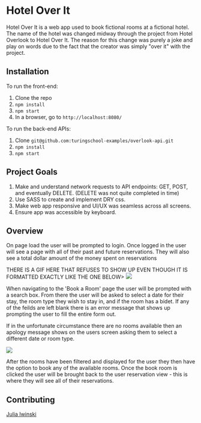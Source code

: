 # Hotel Over It

Hotel Over It is a web app used to book fictional rooms at a fictional hotel. The name of the hotel was changed midway through the project from Hotel Overlook to Hotel Over It. The reason for this change was purely a joke and play on words due to the fact that the creator was simply "over it" with the project. 

## Installation

To run the front-end:
1. Clone the repo 
2. `npm install`
3. `npm start`
4. In a browser, go to `http://localhost:8080/`

To run the back-end APIs: 
1. Clone `git@github.com:turingschool-examples/overlook-api.git`
2. `npm install`
3. `npm start`

## Project Goals
1. Make and understand network requests to API endpoints: GET, POST, and eventually DELETE. (DELETE was not quite completed in time)
2. Use SASS to create and implement DRY css.
3. Make web app responsive and UI/UX was seamless across all screens. 
4. Ensure app was accessible by keyboard. 

## Overview

On page load the user will be prompted to login. 
Once logged in the user will see a page with all of their past and future reservations. They will also see a total dollar amount of the money spent on reservations 

THERE IS A GIF HERE THAT REFUSES TO SHOW UP EVEN THOUGH IT IS FORMATTED EXACTLY LIKE THE ONE BELOW>
<img src="https://gyazo.com/e410c6f6950fe3ae8f0056b7dc030dad.gif" >

When navigating to the 'Book a Room' page the user will be prompted with a search box. From there the user will be asked to select a date for their stay, the room type they wish to stay in, and if the room has a bidet. If any of the feilds are left blank there is an error message that shows up prompting the user to fill the entire form out. 

If in the unfortunate circumstance there are no rooms available then an apology message shows on the users screen asking them to select a different date or room type. 

<img src="https://gyazo.com/930c88c9bdecb97443d32a0fffc2f83a.gif" >

After the rooms have been filtered and displayed for the user they then have the option to book any of the available rooms. Once the book room is clicked the user will be brought back to the user reservation view - this is where they will see all of their reservations. 



## Contributing

[Julia Iwinski](https://github.com/jgiwinski)
